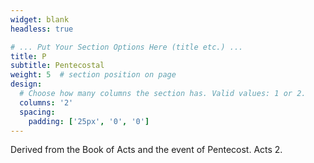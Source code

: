 ```yaml
---
widget: blank
headless: true

# ... Put Your Section Options Here (title etc.) ...
title: P
subtitle: Pentecostal
weight: 5  # section position on page
design:
  # Choose how many columns the section has. Valid values: 1 or 2.
  columns: '2'
  spacing:
    padding: ['25px', '0', '0']
---
```

Derived from the Book of Acts and the event of Pentecost. Acts 2.